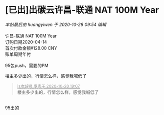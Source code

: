 # [已出]出碳云许昌-联通 NAT 100M Year


<i class="pstatus"> 本帖最后由 huangyiwen 于 2020-10-28 09:54 编辑 </i><br />
<br />
许昌-联通 NAT 100M Year<br />
订购日期2020-04-14<br />
首次付款金额¥128.00 CNY<br />
账单周期年付<br />
<br />
95包push，需要的PM

楼主多少出的，行情怎么样，感觉我喊低了 <img src="static/image/smiley/default/lol.gif" smilieid="12" border="0" alt="" />

<div class="quote"><blockquote><font size="2"><a href="https://www.hostloc.com/forum.php?mod=redirect&amp;goto=findpost&amp;pid=9365699&amp;ptid=759258" target="_blank"><font color="#999999">js攻城狮 发表于 2020-10-28 19:07</font></a></font><br />
楼主多少出的，行情怎么样，感觉我喊低了</blockquote></div><br />
95出的
